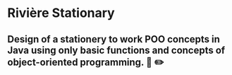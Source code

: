 # Rivière Stationary

## Design of a stationery to work POO concepts in Java using only basic functions and concepts of object-oriented programming. :blue_book: :pencil2:
